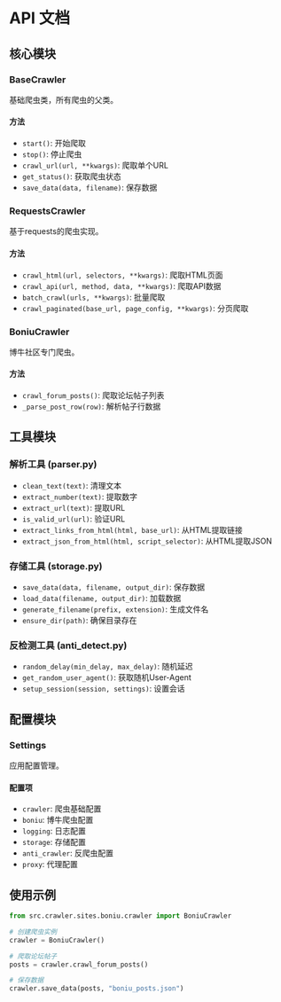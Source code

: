 # API 文档

## 核心模块

### BaseCrawler

基础爬虫类，所有爬虫的父类。

#### 方法

- `start()`: 开始爬取
- `stop()`: 停止爬虫
- `crawl_url(url, **kwargs)`: 爬取单个URL
- `get_status()`: 获取爬虫状态
- `save_data(data, filename)`: 保存数据

### RequestsCrawler

基于requests的爬虫实现。

#### 方法

- `crawl_html(url, selectors, **kwargs)`: 爬取HTML页面
- `crawl_api(url, method, data, **kwargs)`: 爬取API数据
- `batch_crawl(urls, **kwargs)`: 批量爬取
- `crawl_paginated(base_url, page_config, **kwargs)`: 分页爬取

### BoniuCrawler

博牛社区专门爬虫。

#### 方法

- `crawl_forum_posts()`: 爬取论坛帖子列表
- `_parse_post_row(row)`: 解析帖子行数据

## 工具模块

### 解析工具 (parser.py)

- `clean_text(text)`: 清理文本
- `extract_number(text)`: 提取数字
- `extract_url(text)`: 提取URL
- `is_valid_url(url)`: 验证URL
- `extract_links_from_html(html, base_url)`: 从HTML提取链接
- `extract_json_from_html(html, script_selector)`: 从HTML提取JSON

### 存储工具 (storage.py)

- `save_data(data, filename, output_dir)`: 保存数据
- `load_data(filename, output_dir)`: 加载数据
- `generate_filename(prefix, extension)`: 生成文件名
- `ensure_dir(path)`: 确保目录存在

### 反检测工具 (anti_detect.py)

- `random_delay(min_delay, max_delay)`: 随机延迟
- `get_random_user_agent()`: 获取随机User-Agent
- `setup_session(session, settings)`: 设置会话

## 配置模块

### Settings

应用配置管理。

#### 配置项

- `crawler`: 爬虫基础配置
- `boniu`: 博牛爬虫配置
- `logging`: 日志配置
- `storage`: 存储配置
- `anti_crawler`: 反爬虫配置
- `proxy`: 代理配置

## 使用示例

```python
from src.crawler.sites.boniu.crawler import BoniuCrawler

# 创建爬虫实例
crawler = BoniuCrawler()

# 爬取论坛帖子
posts = crawler.crawl_forum_posts()

# 保存数据
crawler.save_data(posts, "boniu_posts.json")
```
